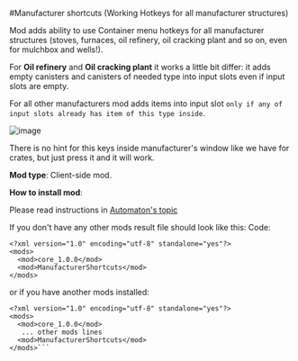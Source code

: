 #Manufacturer shortcuts (Working Hotkeys for all manufacturer structures)

Mod adds ability to use Container menu hotkeys for all manufacturer structures (stoves, furnaces, oil refinery, oil cracking plant and so on, even for mulchbox and wells!).

For **Oil refinery** and **Oil cracking plant** it works a little bit differ: it adds empty canisters and canisters of needed type into input slots even if input slots are empty. 

For all other manufacturers mod adds items into input slot `only if any of input slots already has item of this type inside`.

![image](https://i.imgur.com/06K9ezS.png)

There is no hint for this keys inside manufacturer's window like we have for crates, but just press it and it will work.

**Mod type**: Client-side mod.

**How to install mod**:

Please read instructions in [Automaton's topic](https://forums.atomictorch.com/index.php?topic=1097.msg6646#msg6646)

If you don't have any other mods result file should look like this:
Code: 
```
<?xml version="1.0" encoding="utf-8" standalone="yes"?>
<mods>
  <mod>core_1.0.0</mod>
  <mod>ManufacturerShortcuts</mod>
</mods>
```

or if you have another mods installed:

```
<?xml version="1.0" encoding="utf-8" standalone="yes"?>
<mods>
  <mod>core_1.0.0</mod>
   ... other mods lines
  <mod>ManufacturerShortcuts</mod>
</mods>```
